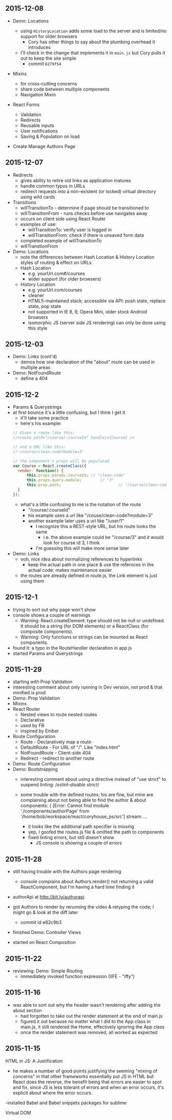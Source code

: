 ## 2015-12-08
- Demo: Locations
  - using ```HistoryLocation``` adds some load to the server and is limited/no support for older browsers
    - Cory has other things to say about the plumbing overhead it introduces
  - I'll check in the change that implements it in ```main.js``` but Cory pulls it out to keep the site simple
    - commit ```6279f54```

- Mixins
  - for cross-cutting concerns
  - share code between multiple components
  - Navigation Mixin

- React Forms
  - Validation
  - Redirects
  - Reusable inputs
  - User notifications
  - Saving & Population on load

- Create Manage Authors Page
  

## 2015-12-07
- Redirects
  - gives ability to retire old links as application matures
  - handle common typos in URLs
  - redirect requests into a non-existent (or locked) virtual directory using wild cards
- Transitions
  - willTransitionTo - determine if page should be transitioned to
  - willTransitionFrom - runs checks before use navigates away
  - occurs on client side using React Router
  - examples of use:
    - willTransitionTo: verify user is logged in
    - willTransitionFrom: check if there is unsaved form data
  - completed example of willTransitionTo
  - willTranstionFrom
- Demo: Locations
  - note the differences between Hash Location & History Location styles of routing & effect on URLs
  - Hash Location
    - e.g. yourUrl.com#/courses
    - wider support (for older browsers)
  - History Location
    - e.g. yourUrl.com/courses
    - cleaner
    - HTML5-maintained stack; accessible via API: push state, replace state, pop state
    - not supported in IE 8, 9, Opera Mini, older stock Android browsers
    - isomorphic JS (server side JS rendering) can only be done using this style

## 2015-12-03
- Demo: Links (cont'd)
  - demos how one declaration of the "about" route can be used in multiple areas
- Demo: NotFoundRoute
  - define a 404

## 2015-12-2
- Params & Querystrings
- at first bounce it's a little confusing, but I think I get it
  - it'll take some practice
  - here's his example:
  ```javascript
  // Given a route like this:
  //<route path="/course/:courseId" handler={Course} />

  // and a URL like this:
  //'/course/clean-code?module=3'

  // the component's props will be populated
  var Course = React.createClass({
  	render: function() {
  		this.props.params.courseId;	// "clean-code"
  		this.props.query.module;		// "3"
  		this.prop.path;							// "/course/clean-code?module=3"
  	}
  });
  
  ```
  - what's a little confusing to me is the notation of the route
  	- "/course/:courseId"
  	- his example uses a url like "/couse/clean-code?module=3"
  	- another example later uses a url like "/user/1"
  		- I recognize this a REST-style URL, but his route looks the same
  			- i.e. the above example could be "/course/3" and it would look for course id 3, I think
  		- I'm guessing this will make more sense later
- Demo: Links
	- ooh, nice idea about normalizing references to hyperlinks
		- keep the actual path in one place & use the refernces in the actual code; makes maintenance easier
	- the routes are already defined in route.js, the Link element is just using them

## 2015-12-1
- trying to sort out why page won't show
- console shows a couple of warnings
  - Warning: React.createElement: type should not be null or undefined. It should be a string (for DOM elements) or a ReactClass (for composite components).
  - Warning: Only functions or strings can be mounted as React components.
- found it: a typo in the RouteHandler declaration in app.js
- started Params and Querystrings

## 2015-11-29
- starting with Prop Validation
- interesting comment about only running in Dev version, not prod & that minified is prod
- Demo: Prop Validation
- Mixins
- React Router
  - Nested views to route nested routes
  - Declarative
  - used by FB
  - inspired by Ember
- Route Configuration
  - Route - Declaratively map a route
  - DefaultRoute - For URL of "/". Like "index.html"
  - NotFoundRoute - Client-side 404
  - Redirect - redirect to another route
- Demo: Route Configuration	
- Demo: Bootstrapping
  - interesting comment about using a directive instead of "use strict" to suspend linting: /*eslint-disable strict*/
  - some trouble with the defined routes; his are fine, but mine are complaining about not being able to find the author & about components:
  { [Error: Cannot find module './components/authorPage' from '/home/bob/workspace/react/coryhouse_ps/src']
  stream: 
		...

	- it looks like the additional path specifier is missing 
	- yep, I goofed the routes.js file & omitted the path to components
	- fixed linting errors, but still doesn't show
	  - JS console is showing a couple of errors

## 2015-11-28
- still having trouble with the Authors page rendering
  - console complains about Authors.render() not returning a valid ReactComponent, but I'm having a hard time finding it
- authorApi at http://bit.ly/authorapi
- got Authors to render by rerunning the video & retyping the code; I might go & look at the diff later
	- commit id e82c9b3
- finished Demo: Controller Views

- started on React Composition

## 2015-11-22
- reviewing: Demo: Simple Routing
  - immediately invoked function expression (IIFE - "iffy")

## 2015-11-16
- was able to sort out why the header wasn't rendering after adding the about section
  - had forgotten to take out the render statement at the end of main.js
  - figured it out because no matter what I did to the App class in main.js, it still rendered the Home, effectively ignoring the App class
  - once the render statement was removed, all worked as expected

## 2015-11-15

HTML in JS: A Justification
- he makes a number of good points justifying the seeming "mixing of concerns" in that other frameworks essentially put JS in HTML but React does the reverse, the benefit being that errors are easier to spot and fix, since JS is less tolerant of errors and when an error occurs, it's explicit about where the error occurs.

-installed Babel and Babel snippets packages for sublime

Virtual DOM
